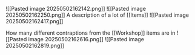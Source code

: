 
![[Pasted image 20250502162142.png]]
![[Pasted image 20250502162250.png]]
A description of a lot of [[Items]]
![[Pasted image 20250502162417.png]]

How many different contraptions from the [[Workshop]] items are in
![[Pasted image 20250502162616.png]]
![[Pasted image 20250502162819.png]]
